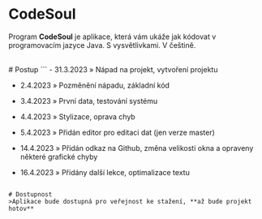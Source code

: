# CodeSoul
Program **CodeSoul** je aplikace, která vám ukáže jak kódovat v programovacím jazyce Java. S vysvětlivkami. V češtině.

<br>
# Postup
```
- 31.3.2023 » Nápad na projekt, vytvoření projektu

- 2.4.2023 » Pozměnění nápadu, základní kód

- 3.4.2023 » První data, testování systému

- 4.4.2023 » Stylizace, oprava chyb

- 5.4.2023 » Přidán editor pro editaci dat (jen verze master)

- 14.4.2023 » Přidán odkaz na Github, změna velikosti okna a opraveny některé grafické chyby

- 16.4.2023 » Přidány další lekce, optimalizace textu
```

# Dostupnost
>Aplikace bude dostupná pro veřejnost ke stažení, **až bude projekt hotov**
